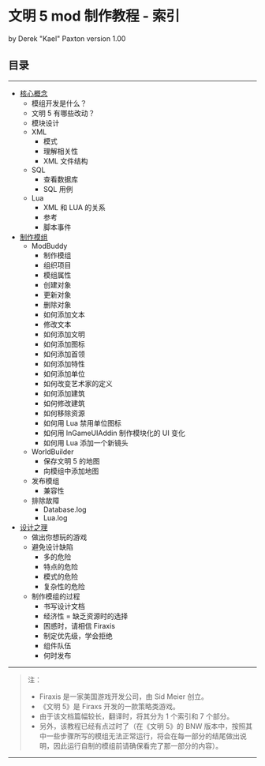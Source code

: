 文明 5 mod 制作教程 - 索引
==============
by Derek "Kael" Paxton version 1.00

## 目录

-----------------
* [核心概念](./civ5_Modders_Guide_part1.md)
    - 模组开发是什么？
    - 文明 5 有哪些改动？
    - 模块设计
    - XML
        * 模式
        * 理解相关性
        * XML 文件结构
    - SQL
        * 查看数据库
        * SQL 用例
    - Lua
        * XML 和 LUA 的关系
        * 参考
        * 脚本事件
* [制作模组](./civ5_Modders_Guide_part2.md)
    - ModBuddy
        * 制作模组
        * 组织项目
        * 模组属性
        * 创建对象
        * 更新对象
        * 删除对象
        * 如何添加文本
        * 修改文本
        * 如何添加文明
        * 如何添加图标
        * 如何添加首领
        * 如何添加特性
        * 如何添加单位
        * 如何改变艺术家的定义
        * 如何添加建筑
        * 如何修改建筑
        * 如何移除资源
        * 如何用 Lua 禁用单位图标
        * 如何用 InGameUIAddin 制作模块化的 UI 变化
        * 如何用 Lua 添加一个新镜头
    - WorldBuilder
        * 保存文明 5 的地图
        * 向模组中添加地图
    - 发布模组
        * 兼容性
    - 排除故障
        * Database.log
        * Lua.log
* [设计之理](./civ5_Modders_Guide_part3.md)
    - 做出你想玩的游戏
    - 避免设计缺陷
        * 多的危险
        * 特点的危险
        * 模式的危险
        * 复杂性的危险
    - 制作模组的过程
        * 书写设计文档
        * 经济性 = 缺乏资源时的选择
        * 困惑时，请相信 Firaxis
        * 制定优先级，学会拒绝
        * 组件队伍
        * 何时发布

---------------

> 注：
> * Firaxis 是一家美国游戏开发公司，由 Sid Meier 创立。
> * 《文明 5》是 Firaxs 开发的一款策略类游戏。
> * 由于该文档篇幅较长，翻译时，将其分为 1 个索引和 7 个部分。
> * 另外，该教程已经有点过时了（在《文明 5》的 BNW 版本中，按照其中一些步骤所写的模组无法正常运行，将会在每一部分的结尾做出说明，因此运行自制的模组前请确保看完了那一部分的内容）。

-------------

[pdfurl]:http://kael.civfanatics.net/files/ModdersGuide.pdf